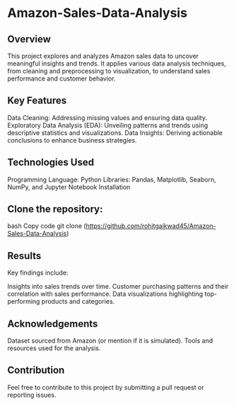 # Amazon-Sales-Data-Analysis

## Overview
This project explores and analyzes Amazon sales data to uncover meaningful insights and trends. It applies various data analysis techniques, from cleaning and preprocessing to visualization, to understand sales performance and customer behavior.

## Key Features
Data Cleaning: Addressing missing values and ensuring data quality.
Exploratory Data Analysis (EDA): Unveiling patterns and trends using descriptive statistics and visualizations.
Data Insights: Deriving actionable conclusions to enhance business strategies.

## Technologies Used
Programming Language: Python
Libraries: Pandas, Matplotlib, Seaborn, NumPy, and Jupyter Notebook
Installation

## Clone the repository:
bash
Copy code
git clone (https://github.com/rohitgaikwad45/Amazon-Sales-Data-Analysis)


## Results
Key findings include:

Insights into sales trends over time.
Customer purchasing patterns and their correlation with sales performance.
Data visualizations highlighting top-performing products and categories.

## Acknowledgements
Dataset sourced from Amazon (or mention if it is simulated).
Tools and resources used for the analysis.

## Contribution
Feel free to contribute to this project by submitting a pull request or reporting issues.
